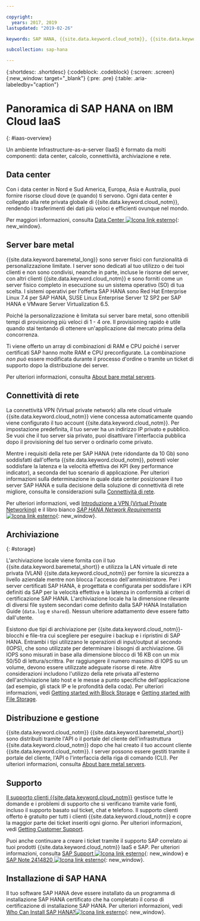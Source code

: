 ```yaml
---

copyright:
  years: 2017, 2019
lastupdated: "2019-02-26"

keywords: SAP HANA, {{site.data.keyword.cloud_notm}}, {{site.data.keywords.baremetal_short}}, data centers, VPN,

subcollection: sap-hana

---
```


{:shortdesc: .shortdesc}
{:codeblock: .codeblock}
{:screen: .screen}
{:new_window: target="_blank"}
{:pre: .pre}
{:table: .aria-labeledby="caption"}

# Panoramica di SAP HANA on IBM Cloud IaaS
{: #iaas-overview}

Un ambiente Infrastructure-as-a-server (IaaS) è formato da molti componenti: data center, calcolo, connettività, archiviazione e rete.

## Data center

Con i data center in Nord e Sud America, Europa, Asia e Australia, puoi fornire risorse cloud dove (e quando) ti servono. Ogni data center è collegato alla rete privata globale di {{site.data.keyword.cloud_notm}}, rendendo i trasferimenti dei dati più veloci e efficienti ovunque nel mondo.

Per maggiori informazioni, consulta [Data Center ![Icona link esterno](../../icons/launch-glyph.svg "Icona link esterno")](https://www.ibm.com/cloud-computing/bluemix/data-centers){: new_window}.

## Server bare metal

{{site.data.keyword.baremetal_long}} sono server fisici con funzionalità di personalizzazione limitate. I server sono dedicati al tuo utilizzo o dei tuoi clienti e non sono condivisi, neanche in parte, incluse le risorse del server, con altri clienti {{site.data.keyword.cloud_notm}} e sono forniti come un server fisico completo in esecuzione su un sistema operativo (SO) di tua scelta. I sistemi operativi per l'offerta SAP HANA sono Red Hat Enterprise Linux 7.4 per SAP HANA, SUSE Linux Enterprise Server 12 SP2 per SAP HANA e VMware Server Virtualization 6.5.

Poiché la personalizzazione è limitata sui server bare metal, sono ottenibili tempi di provisioning più veloci di 1 - 4 ore. Il provisioning rapido è utile quando stai tentando di ottenere un'applicazione dal mercato prima della concorrenza.

Ti viene offerto un array di combinazioni di RAM e CPU poiché i server certificati SAP hanno molte RAM e CPU preconfigurate. La combinazione *non può* essere modificata durante il processo d'ordine o tramite un ticket di supporto dopo la distribuzione dei server.

Per ulteriori informazioni, consulta [About bare metal servers](/docs/bare-metal?topic=bare-metal-about#about).

## Connettività di rete

La connettività VPN (Virtual private network) alla rete cloud virtuale {{site.data.keyword.cloud_notm}} viene concessa automaticamente quando viene configurato il tuo account {{site.data.keyword.cloud_notm}}. Per impostazione predefinita, il tuo server ha un indirizzo IP privato e pubblico. Se vuoi che il tuo server sia privato, puoi disattivare l'interfaccia pubblica dopo il provisioning del tuo server o ordinarlo come privato.

Mentre i requisiti della rete per SAP HANA (rete ridondante da 10 Gb) sono soddisfatti dall'offerta {{site.data.keyword.cloud_notm}}, potresti voler soddisfare la latenza e la velocità effettiva dei KPI (key performance indicator), a seconda del tuo scenario di applicazione. Per ulteriori informazioni sulla determinazione in quale data center posizionare il tuo server SAP HANA e sulla decisione della soluzione di connettività di rete migliore, consulta le considerazioni sulla [Connettività di rete](/docs/infrastructure/sap-hana?topic=sap-hana-considerations#network_connectivity).

Per ulteriori informazioni, vedi [Introduzione a VPN (Virtual Private Networking)](/docs/infrastructure/iaas-vpn?topic=VPN-gettingstarted-with-virtual-private-networking#gettingstarted-with-virtual-private-networking) e il libro bianco [*SAP HANA Network Requirements* ![Icona link esterno](../../icons/launch-glyph.svg "Icona link esterno")](https://www.sap.com/documents/2016/08/1cd2c2fb-807c-0010-82c7-eda71af511fa.html){: new_window}.

## Archiviazione
{: #storage}

L'archiviazione locale viene fornita con il tuo {{site.data.keyword.baremetal_short}} e utilizza la LAN virtuale di rete privata (VLAN) {{site.data.keyword.cloud_notm}} per fornire la sicurezza a livello aziendale mentre non blocca l'accesso dell'amministratore. Per i server certificati SAP HANA, è progettata e configurata per soddisfare i KPI definiti da SAP per la velocità effettiva e la latenza in conformità ai criteri di certificazione SAP HANA. L'archiviazione locale ha la dimensione rilevante di diversi file system secondari come definito dalla SAP HANA Installation Guide (`data.log` e `shared`). Nessun ulteriore adattamento deve essere fatto dall'utente.

Esistono due tipi di archiviazione per {{site.data.keyword.cloud_notm}}-blocchi e file-tra cui scegliere per eseguire i backup e i ripristini di SAP HANA. Entrambi i tipi utilizzano le operazioni di input/output al secondo (IOPS), che sono utilizzate per determinare i bisogni di archiviazione. Gli IOPS sono misurati in base alla dimensione blocco di 16 KB con un mix 50/50 di lettura/scrittra. Per raggiungere il numero massimo di IOPS su un volume, devono essere utilizzate adeguate risorse di rete. Altre considerazioni includono l'utilizzo della rete privata all'esterno dell'archiviazione lato host e le messe a punto specifiche dell'applicazione (ad esempio, gli stack IP e le profondità della coda). Per ulteriori informazioni, vedi [Getting started with Block Storage](/docs/infrastructure/BlockStorage?topic=BlockStorage-getting-started#getting-started) e [Getting started with File Storage](/docs/infrastructure/FileStorage?topic=FileStorage-getting-started#getting-started).

## Distribuzione e gestione

{{site.data.keyword.cloud_notm}} {{site.data.keyword.baremetal_short}} sono distribuiti tramite l'API o il portale del cliente dell'infrastruttura {{site.data.keyword.cloud_notm}} dopo che hai creato il tuo account cliente {{site.data.keyword.cloud_notm}}. I server possono essere gestiti tramite il portale del cliente, l'API o l'interfaccia della riga di comando (CLI). Per ulteriori informazioni, consulta [About bare metal servers](/docs/bare-metal?topic=bare-metal-about#about).

## Supporto

[Il supporto clienti {{site.data.keyword.cloud_notm}}](/docs/get-support?topic=get-support-getting-customer-support#getting-customer-support) gestisce tutte le domande e i problemi di supporto che si verificano tramite varie fonti, incluso il supporto basato sul ticket, chat e telefono. Il supporto clienti offerto è gratuito per tutti i clienti {{site.data.keyword.cloud_notm}} e copre la maggior parte dei ticket inseriti ogni giorno. Per ulteriori informazioni, vedi [Getting Customer Support](/docs/get-support?topic=get-support-getting-customer-support#getting-customer-support).

Puoi anche continuare a creare i ticket tramite il supporto SAP correlato ai tuoi prodotti {{site.data.keyword.cloud_notm}} IaaS e SAP. Per ulteriori informazioni, consulta [SAP Support ![Icona link esterno](../../icons/launch-glyph.svg "Icona link esterno")](https://support.sap.com/en/index.html){: new_window} e [SAP Note 2414820 ![Icona link esterno](../../icons/launch-glyph.svg "Icona link esterno")](https://launchpad.support.sap.com/#/notes/2414820){: new_window}.

## Installazione di SAP HANA

Il tuo software SAP HANA deve essere installato da un programma di installazione SAP HANA certificato che ha completato il corso di certificazione di installazione SAP HANA. Per ulteriori informazioni, vedi [Who Can Install SAP HANA?![Icona link esterno](../../icons/launch-glyph.svg "Icona link esterno")](http://www.saphanacentral.com/p/who-can-install-sap-hana.html){: new_window}.
